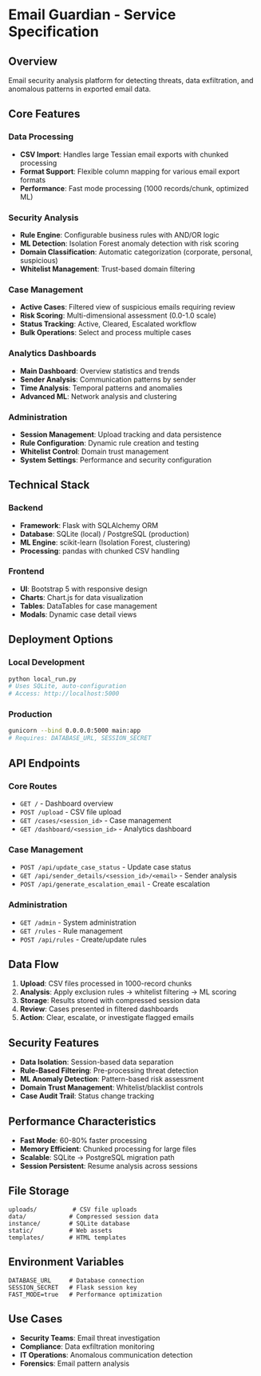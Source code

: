 # Email Guardian - Service Specification

## Overview
Email security analysis platform for detecting threats, data exfiltration, and anomalous patterns in exported email data.

## Core Features

### Data Processing
- **CSV Import**: Handles large Tessian email exports with chunked processing
- **Format Support**: Flexible column mapping for various email export formats
- **Performance**: Fast mode processing (1000 records/chunk, optimized ML)

### Security Analysis
- **Rule Engine**: Configurable business rules with AND/OR logic
- **ML Detection**: Isolation Forest anomaly detection with risk scoring
- **Domain Classification**: Automatic categorization (corporate, personal, suspicious)
- **Whitelist Management**: Trust-based domain filtering

### Case Management
- **Active Cases**: Filtered view of suspicious emails requiring review
- **Risk Scoring**: Multi-dimensional assessment (0.0-1.0 scale)
- **Status Tracking**: Active, Cleared, Escalated workflow
- **Bulk Operations**: Select and process multiple cases

### Analytics Dashboards
- **Main Dashboard**: Overview statistics and trends
- **Sender Analysis**: Communication patterns by sender
- **Time Analysis**: Temporal patterns and anomalies
- **Advanced ML**: Network analysis and clustering

### Administration
- **Session Management**: Upload tracking and data persistence
- **Rule Configuration**: Dynamic rule creation and testing
- **Whitelist Control**: Domain trust management
- **System Settings**: Performance and security configuration

## Technical Stack

### Backend
- **Framework**: Flask with SQLAlchemy ORM
- **Database**: SQLite (local) / PostgreSQL (production)
- **ML Engine**: scikit-learn (Isolation Forest, clustering)
- **Processing**: pandas with chunked CSV handling

### Frontend
- **UI**: Bootstrap 5 with responsive design
- **Charts**: Chart.js for data visualization
- **Tables**: DataTables for case management
- **Modals**: Dynamic case detail views

## Deployment Options

### Local Development
```bash
python local_run.py
# Uses SQLite, auto-configuration
# Access: http://localhost:5000
```

### Production
```bash
gunicorn --bind 0.0.0.0:5000 main:app
# Requires: DATABASE_URL, SESSION_SECRET
```

## API Endpoints

### Core Routes
- `GET /` - Dashboard overview
- `POST /upload` - CSV file upload
- `GET /cases/<session_id>` - Case management
- `GET /dashboard/<session_id>` - Analytics dashboard

### Case Management
- `POST /api/update_case_status` - Update case status
- `GET /api/sender_details/<session_id>/<email>` - Sender analysis
- `POST /api/generate_escalation_email` - Create escalation

### Administration
- `GET /admin` - System administration
- `GET /rules` - Rule management
- `POST /api/rules` - Create/update rules

## Data Flow

1. **Upload**: CSV files processed in 1000-record chunks
2. **Analysis**: Apply exclusion rules → whitelist filtering → ML scoring
3. **Storage**: Results stored with compressed session data
4. **Review**: Cases presented in filtered dashboards
5. **Action**: Clear, escalate, or investigate flagged emails

## Security Features

- **Data Isolation**: Session-based data separation
- **Rule-Based Filtering**: Pre-processing threat detection
- **ML Anomaly Detection**: Pattern-based risk assessment
- **Domain Trust Management**: Whitelist/blacklist controls
- **Case Audit Trail**: Status change tracking

## Performance Characteristics

- **Fast Mode**: 60-80% faster processing
- **Memory Efficient**: Chunked processing for large files
- **Scalable**: SQLite → PostgreSQL migration path
- **Session Persistent**: Resume analysis across sessions

## File Storage

```
uploads/          # CSV file uploads
data/            # Compressed session data
instance/        # SQLite database
static/          # Web assets
templates/       # HTML templates
```

## Environment Variables

```
DATABASE_URL     # Database connection
SESSION_SECRET   # Flask session key
FAST_MODE=true   # Performance optimization
```

## Use Cases

- **Security Teams**: Email threat investigation
- **Compliance**: Data exfiltration monitoring
- **IT Operations**: Anomalous communication detection
- **Forensics**: Email pattern analysis